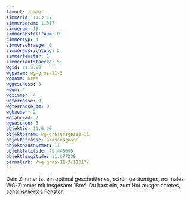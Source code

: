 ```yaml
---
layout: zimmer
zimmerid: 11.3.17
zimmerparam: 11317
zimmerqm: 18
zimmerabstellraum: 0
zimmertyp: 4
zimmerschraege: 0
zimmerausrichtung: 2
zimmerfenster: 1
zimmerlautstaerke: 5
wgid: 11.3.00
wgparam: wg-gras-11-3
wgname: Gras
wggeschoss: 3
wgqm: 4
wgzimmer: 4
wgterrasse: 0
wgterrasse_qm: 0
wgbaeder: 2
wgfahrrad: 2
wgwaschen: 3
objektid: 11.0.00
objektparam: wg-grasersgasse-11
objektstrasse: Grasersgasse
objekthausnummer: 11
objektlatitude: 49.448093
objektlongitude: 11.077239
permalink: /wg-gras-11-3/11317/
---
```

Dein Zimmer ist ein optimal geschnittenes, schön geräumiges, normales WG-Zimmer mit insgesamt 18m². Du hast ein, zum Hof ausgerichtetes, schallisoliertes Fenster. 